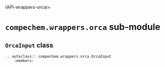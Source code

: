 (API-wrappers-orca)=
# `compechem.wrappers.orca` sub-module

## `OrcaInput` class

```{eval-rst}
.. autoclass:: compechem.wrappers.orca.OrcaInput
    :members:
```
